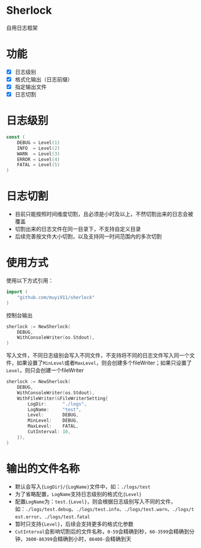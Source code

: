 # Sherlock
自用日志框架

# 功能
-[x] 日志级别 
-[x] 格式化输出（日志前缀）
-[x] 指定输出文件
-[x] 日志切割

# 日志级别
``` go
const (
    DEBUG = Level(1)
    INFO  = Level(2)
    WARN  = Level(3)
    ERROR = Level(4)
    FATAL = Level(5)
)
```

# 日志切割
- 目前只能按照时间维度切割，且必须是小时及以上，不然切割出来的日志会被覆盖
- 切割出来的日志文件在同一目录下，不支持自定义目录
- 后续完善按文件大小切割，以及支持同一时间范围内的多次切割

# 使用方式
使用以下方式引用：
``` go
import (
    "github.com/muyi911/sherlock"
)
```

控制台输出
``` go
sherlock := NewSherlock(
    DEBUG,
    WithConsoleWriter(os.Stdout),
)
```

写入文件，不同日志级别会写入不同文件，不支持将不同的日志文件写入同一个文件，如果设置了`MinLevel`或者`MaxLevel`，则会创建多个fileWriter；如果只设置了`Level`，则只会创建一个fileWriter
``` go
sherlock := NewSherlock(
    DEBUG,
    WithConsoleWriter(os.Stdout),
    WithFileWriter(&FileWriterSetting{
        LogDir:      "./logs",
        LogName:     "test",
        Level:       DEBUG,
        MinLevel:    DEBUG,
        MaxLevel:    FATAL,
        CutInterval: 10,
    }),
)
```

# 输出的文件名称
- 默认会写入`{LogDir}/{LogName}`文件中，如：`./logs/test`
- 为了省略配置，`LogName`支持日志级别的格式化`{Level}`
- 配置`LogName`为：`test.{Level}`，则会根据日志级别写入不同的文件，如：`./logs/test.debug`、`./logs/test.info`、`./logs/test.warn`、`./logs/test.error`、`./logs/test.fatal`
- 暂时只支持`{Level}`，后续会支持更多的格式化参数
- `CutInterval`会影响切割后的文件名称，`0-59`会精确到秒，`60-3599`会精确到分钟，`3600-86399`会精确到小时，`86400-`会精确到天